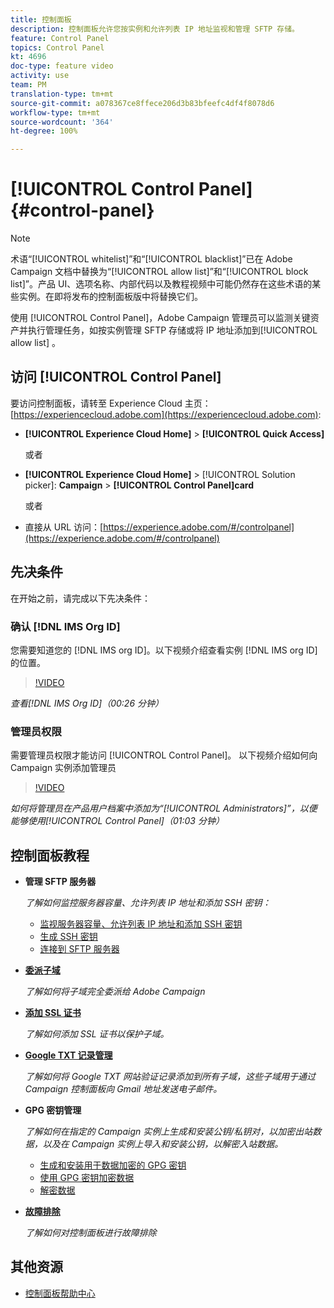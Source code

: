 ```yaml
---
title: 控制面板
description: 控制面板允许您按实例和允许列表 IP 地址监视和管理 SFTP 存储。
feature: Control Panel
topics: Control Panel
kt: 4696
doc-type: feature video
activity: use
team: PM
translation-type: tm+mt
source-git-commit: a078367ce8ffece206d3b83bfeefc4df4f8078d6
workflow-type: tm+mt
source-wordcount: '364'
ht-degree: 100%

---
```



# [!UICONTROL Control Panel] {#control-panel}

>[!NOTE]
>
>术语“[!UICONTROL whitelist]”和“[!UICONTROL blacklist]”已在 Adobe Campaign 文档中替换为“[!UICONTROL allow list]”和“[!UICONTROL block list]”。产品 UI、选项名称、内部代码以及教程视频中可能仍然存在这些术语的某些实例。在即将发布的控制面板版中将替换它们。

使用 [!UICONTROL Control Panel]，Adobe Campaign 管理员可以监测关键资产并执行管理任务，如按实例管理 SFTP 存储或将 IP 地址添加到[!UICONTROL allow list] 。

## 访问 [!UICONTROL Control Panel]

要访问控制面板，请转至 Experience Cloud 主页： [https://experiencecloud.adobe.com](https://experiencecloud.adobe.com):

* **[!UICONTROL Experience Cloud Home]** > **[!UICONTROL Quick Access]**

   或者
* **[!UICONTROL Experience Cloud Home]**  > [!UICONTROL Solution picker]: **Campaign** > **[!UICONTROL Control Panel]card**

   或者

* 直接从 URL 访问：[https://experience.adobe.com/#/controlpanel](https://experience.adobe.com/#/controlpanel)

## 先决条件

在开始之前，请完成以下先决条件：

### 确认 [!DNL IMS Org ID]

您需要知道您的 [!DNL IMS org ID]。以下视频介绍查看实例 [!DNL IMS org ID] 的位置。

>[!VIDEO](https://video.tv.adobe.com/v/27183?quality=12)

*查看[!DNL IMS Org ID]（00:26 分钟）*

### 管理员权限

需要管理员权限才能访问 [!UICONTROL Control Panel]。
以下视频介绍如何向 Campaign 实例添加管理员

>[!VIDEO](https://video.tv.adobe.com/v/27147?quality=12)

*如何将管理员在产品用户档案中添加为“[!UICONTROL Administrators]”，以便能够使用[!UICONTROL Control Panel]（01:03 分钟）*

## 控制面板教程

* **管理 SFTP 服务器**

   *了解如何监控服务器容量、允许列表 IP 地址和添加 SSH 密钥：*

   * [监视服务器容量、允许列表 IP 地址和添加 SSH 密钥](/help/administrating/control-panel/monitoring-server-capacity-allow-listing-adding-ssh-key.md)
   * [生成 SSH 密钥](/help/administrating/control-panel/generate-ssh-key.md)
   * [连接到 SFTP 服务器](/help/administrating/control-panel/connect-to-sftp-server.md)
* **[委派子域](/help/administrating/control-panel/subdomain-delegation.md)**

   *了解如何将子域完全委派给 Adobe Campaign*
* **[添加 SSL 证书](/help/administrating/control-panel/adding-ssl-certificates.md)**

   *了解如何添加 SSL 证书以保护子域。*

* **[Google TXT 记录管理](/help/administrating/control-panel/google-txt-record-management.md)**

   *了解如何将 Google TXT 网站验证记录添加到所有子域，这些子域用于通过 Campaign 控制面板向 Gmail 地址发送电子邮件。*

* **GPG 密钥管理**

   *了解如何在指定的 Campaign 实例上生成和安装公钥/私钥对，以加密出站数据，以及在 Campaign 实例上导入和安装公钥，以解密入站数据。*

   * [生成和安装用于数据加密的 GPG 密钥](./gpg-key-management/generating-and-installing-gpg-keys-for-data-encryption.md)
   * [使用 GPG 密钥加密数据](./gpg-key-management/using-a-gpg-key-to-encrypt-data.md)
   * [解密数据](./gpg-key-management/decrypting-data.md)

* **[故障排除](/help/administrating/control-panel/trouble-shooting.md)**

   *了解如何对控制面板进行故障排除*

## 其他资源

* [控制面板帮助中心](https://docs.adobe.com/content/help/zh-Hans/control-panel/using/control-panel-home.html)

